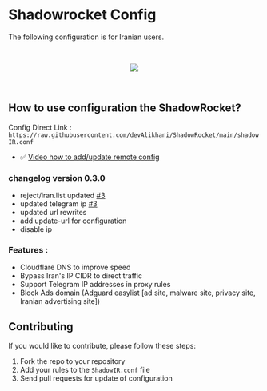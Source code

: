 # Shadowrocket Config

The following configuration is for Iranian users.

</br>
<p align='center'>
<img src="https://raw.githubusercontent.com/devAlikhani/ShadowRocket/main/img/screenshot.jpg">
</p>
</br>

## How to use configuration the ShadowRocket?

Config Direct Link : `https://raw.githubusercontent.com/devAlikhani/ShadowRocket/main/shadowIR.conf`

- ✅ [Video how to add/update remote config](https://raw.githubusercontent.com/devAlikhani/ShadowRocket/main/video/config.mp4)



### **changelog version 0.3.0**

- reject/iran.list updated [#3](https://github.com/devAlikhani/ShadowRocket/issues/3)
- updated telegram ip [#3](https://github.com/devAlikhani/ShadowRocket/issues/3)
- updated url rewrites
- add update-url for configuration
- disable ip

### **Features :**

- Cloudflare DNS to improve speed
- Bypass Iran's IP CIDR to direct traffic 
- Support Telegram IP addresses in proxy rules
- Block Ads domain (Adguard easylist [ad site, malware site, privacy site, Iranian advertising site])



## Contributing

If you would like to contribute, please follow these steps:

1. Fork the repo to your repository
2. Add your rules to the `ShadowIR.conf` file
3. Send pull requests for update of configuration
